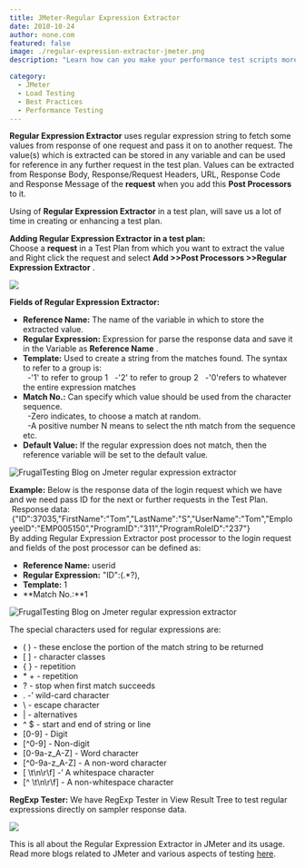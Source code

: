 ```yaml
---
title: JMeter-Regular Expression Extractor
date: 2018-10-24
author: none.com
featured: false
image: ./regular-expression-extractor-jmeter.png
description: "Learn how can you make your performance test scripts more dynamic with JMeter"

category:
  - JMeter
  - Load Testing
  - Best Practices
  - Performance Testing
---
```


**Regular Expression Extractor** uses regular expression string to fetch some values from response of one request and pass it on to another request. The value(s) which is extracted can be stored in any variable and can be used for reference in any further request in the test plan. Values can be extracted from Response Body, Response/Request Headers, URL, Response Code and Response Message of the **request** when you add this **Post Processors** to it.  
  
Using of **Regular Expression Extractor** in a test plan, will save us a lot of time in creating or enhancing a test plan.  
  
**Adding Regular Expression Extractor in a test plan:**  
Choose a **request** in a Test Plan from which you want to extract the value and Right click the request and select **Add >>Post Processors >>Regular Expression Extractor** .

<img class="main-img img-responsive" src="https://www.frugaltesting.com/resources/images/jmeter-regular-expression-extractor/post-processor.png">

**Fields of Regular Expression Extractor:**

*   **Reference Name:** The name of the variable in which to store the extracted value.
*   **Regular Expression:** Expression for parse the response data and save it in the Variable as **Reference Name** .
*   **Template:** Used to create a string from the matches found. The syntax to refer to a group is:  
      -'$1$' to refer to group 1
      -'$2$' to refer to group 2
      -'$0$'refers to whatever the entire expression matches
*   **Match No.:** Can specify which value should be used from the character sequence.  
      -Zero indicates, to choose a match at random.  
      -A positive number N means to select the nth match from the sequence etc.
*   **Default Value:** If the regular expression does not match, then the reference variable will be set to the default value.

<img class="main-img img-responsive" src="https://www.frugaltesting.com/resources/images/jmeter-regular-expression-extractor/regular-expression-extractor.png" alt="FrugalTesting Blog on Jmeter regular expression extractor">

**Example:** Below is the response data of the login request which we have and we need pass ID for the next or further requests in the Test Plan.  
 Response data:  
 {"ID":37035,"FirstName":"Tom","LastName":"S","UserName":"Tom","EmployeeID":"EMP005150","ProgramID":"311","ProgramRoleID":"237"}  
By adding Regular Expression Extractor post processor to the login request and fields of the post processor can be defined as:

*   **Reference Name:** userid
*   **Regular Expression:** "ID":(.\*?),
*   **Template:** $1$
*   **Match No.:**1

<img class="main-img img-responsive" src="https://www.frugaltesting.com/resources/images/jmeter-regular-expression-extractor/expressions.png" alt="FrugalTesting Blog on Jmeter regular expression extractor">

The special characters used for regular expressions are:

*   ( ) - these enclose the portion of the match string to be returned
*   \[ \] - character classes
*   { } - repetition
*   \* + - repetition
*   ? - stop when first match succeeds
*   . -’ wild-card character
*   \\ - escape character
*   | - alternatives
*   ^ $ - start and end of string or line
*   \[0-9\] - Digit
*   \[^0-9\] - Non-digit
*   \[0-9a-z\_A-Z\] - Word character
*   \[^0-9a-z\_A-Z\] - A non-word character
*   \[ \\t\\n\\r\\f\] -’ A whitespace character
*   \[^ \\t\\n\\r\\f\] - A non-whitespace character

**RegExp Tester:** We have RegExp Tester in View Result Tree to test regular expressions directly on sampler response data.

<img class="main-img img-responsive" src="https://www.frugaltesting.com/resources/images/jmeter-regular-expression-extractor/regex-tester.png">

This is all about the Regular Expression Extractor in JMeter and its usage. Read more blogs related to JMeter and various aspects of testing [here](blog?page=1).
